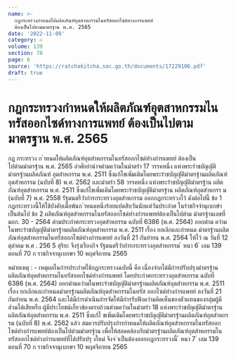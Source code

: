 ```yaml
---
name: >-
  กฎกระทรวงกำหนดให้ผลิตภัณฑ์อุตสาหกรรมไนทรัสออกไซด์ทางการแพทย์
  ต้องเป็นไปตามมาตรฐาน พ.ศ. 2565
date: '2022-11-09'
category: ก
volume: 139
section: 70
page: 6
source: 'https://ratchakitcha.soc.go.th/documents/17229106.pdf'
draft: true
---
```


# กฎกระทรวงกำหนดให้ผลิตภัณฑ์อุตสาหกรรมไนทรัสออกไซด์ทางการแพทย์ ต้องเป็นไปตามมาตรฐาน พ.ศ. 2565

กฎ กระทรวง ก ําหนดให้ผลิตภัณฑ์อุตสําหกรรมไนทรัสออกไซด์ทํางกํารแพทย์ ต้องเป็นไปตํามมําตรฐําน พ.ศ. 2565 อําศัยอํานําจตํามควํามในมําตรํา 17 วรรคหนึ่ง แห่งพระรําชบัญญัติมําตรฐํานผลิตภัณฑ์ อุตสําหกรรม พ.ศ. 2511 ซึ่งแก้ไขเพิ่มเติมโดยพระรําชบัญญัติมําตรฐํานผลิตภัณฑ์อุตสําหกรรม (ฉบับที่ 8) พ.ศ. 2562 และมําตรํา 58 วรรคหนึ่ง แห่งพระรําชบัญญัติมําตรฐําน ผลิตภัณฑ์อุตสําหกรรม พ.ศ. 2511 ซึ่งแก้ไขเพิ่มเติมโดยพระรําชบัญญัติมําตรฐําน ผลิตภัณฑ์อุตสําหกรร ม (ฉบับที่ 7) พ.ศ. 2558 รัฐมนตรีว่ํากํารกระทรวงอุตสําหกรรม ออกกฎกระทรวงไว้ ดังต่อไปนี้ ข้อ 1 กฎกระทรวงนี้ให้ใช้บังคับเมื่อพ้นก ําหนดหนึ่งร้อยแปดสิบวันนับแต่วันประกําศ ในรําชกิจจํานุเบกษําเป็นต้นไป ข้อ 2 ผลิตภัณฑ์อุตสําหกรรมไนทรัสออกไซด์ทํางกํารแพทย์ต้องเป็นไปตําม มําตรฐํานเลขที่ มอก. 30 - 2564 ตํามประกําศกระทรวงอุตสําหกรรม ฉบับที่ 6386 (พ.ศ. 2564) ออกตําม ควํามในพระรําชบัญญัติมําตรฐํานผลิตภัณฑ์อุตสําหกรรม พ.ศ. 2511 เรื่อง ยกเลิกและกําหนด มําตรฐํานผลิตภัณฑ์อุตสําหกรรมไนทรัสออกไซด์ทํางกํารแพทย์ ลงวันที่ 21 กันยํายน พ.ศ. 2564 ให้ไว้ ณ วันที่ 12 ตุลําคม พ.ศ . 256 5 สุริยะ จึงรุ่งเรืองกิจ รัฐมนตรีว่ํากํารกระทรวงอุตสําหกรรม ้ หนา 6 ่ เลม 139 ตอนที่ 70 ก ราชกิจจานุเบกษา 10 พฤศจิกายน 2565

หมํายเหตุ : - เหตุผลในกํารประกําศใช้กฎกระทรวงฉบับนี้ คือ เนื่องจํากได้มีกํารปรับปรุงมําตรฐําน ผลิตภัณฑ์อุตสําหกรรมไนทรัสออกไซด์ทํางกํารแพทย์ โดยประกําศกระทรวงอุตสําหกรรม ฉบับที่ 6386 (พ.ศ. 2564) ออกตํามควํามในพระรําชบัญญัติมําตรฐํานผลิตภัณฑ์อุตสําหกรรม พ.ศ. 2511 เรื่อง ยกเลิกและกําหนดมําตรฐํานผลิตภัณฑ์อุตสําหกรรมไนทรัส ออกไซด์ทํางกํารแพทย์ ลงวันที่ 21 กันยํายน พ.ศ. 2564 และได้มีกํารดําเนินกํารจัดให้มีกํารรับฟังควํามคิดเห็นของตัวแทนของกลุ่มผู้มีส่วนได้เสียหรือ ผู้มีประโยชน์เกี่ยวข้องครบถ้วนตํามควํามในมําตรํา 18 แห่งพระรําชบัญญัติมําตรฐํานผลิตภัณฑ์อุตสําหกรรม พ.ศ. 2511 ซึ่งแก้ไ ขเพิ่มเติมโดยพระรําชบัญญัติมําตรฐํานผลิตภัณฑ์อุตสําหกรรม (ฉบับที่ 8) พ.ศ. 2562 แล้ว สมควรปรับปรุงกํารกําหนดให้ผลิตภัณฑ์อุตสําหกรรมไนทรัสออกไซด์ทํางกํารแพทย์ต้องเป็นไปตํามมําตรฐําน เพื่อให้สอดคล้องกับมําตรฐํานผลิตภัณฑ์อุตสําหกรรมไนทรัสออกไซด์ทํางกํารแพทย์ที่ได้ปรับปรุ งใหม่ จึงจ ําเป็นต้องออกกฎกระทรวงนี้ ้ หนา 7 ่ เลม 139 ตอนที่ 70 ก ราชกิจจานุเบกษา 10 พฤศจิกายน 2565
